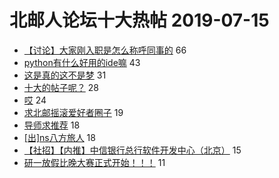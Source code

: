 # 北邮人论坛十大热帖 2019-07-15

- [【讨论】大家刚入职是怎么称呼同事的](https://bbs.byr.cn/article/Job/2040157) 66
- [python有什么好用的ide嘛](https://bbs.byr.cn/article/Python/23582) 43
- [这是真的这不是梦](https://bbs.byr.cn/article/Food/503188) 31
- [十大的帖子呢？](https://bbs.byr.cn/article/Talking/6135766) 28
- [哎](https://bbs.byr.cn/article/Feeling/3116103) 24
- [求北邮摇滚爱好者圈子](https://bbs.byr.cn/article/Music/341015) 19
- [导师求推荐](https://bbs.byr.cn/article/AimGraduate/1171246) 18
- [[出]ns八方旅人](https://bbs.byr.cn/article/TVGame/96861) 18
- [【社招】【内推】中信银行总行软件开发中心（北京）](https://bbs.byr.cn/article/WorkLife/1126235) 15
- [研一放假比晚大赛正式开始！！！](https://bbs.byr.cn/article/StudyShare/192119) 11


